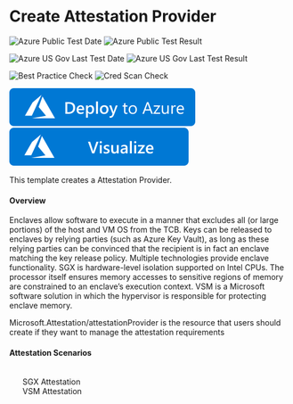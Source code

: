 # Create Attestation Provider

![Azure Public Test Date](https://azurequickstartsservice.blob.core.windows.net/badges/101-attestation-provider-create/PublicLastTestDate.svg)
![Azure Public Test Result](https://azurequickstartsservice.blob.core.windows.net/badges/101-attestation-provider-create/PublicDeployment.svg)

![Azure US Gov Last Test Date](https://azurequickstartsservice.blob.core.windows.net/badges/101-attestation-provider-create/FairfaxLastTestDate.svg)
![Azure US Gov Last Test Result](https://azurequickstartsservice.blob.core.windows.net/badges/101-attestation-provider-create/FairfaxDeployment.svg)

![Best Practice Check](https://azurequickstartsservice.blob.core.windows.net/badges/101-attestation-provider-create/BestPracticeResult.svg)
![Cred Scan Check](https://azurequickstartsservice.blob.core.windows.net/badges/101-attestation-provider-create/CredScanResult.svg)

[![Deploy To Azure](https://raw.githubusercontent.com/Azure/azure-quickstart-templates/master/1-CONTRIBUTION-GUIDE/images/deploytoazure.svg?sanitize=true)](https://portal.azure.com/#create/Microsoft.Template/uri/https%3A%2F%2Fraw.githubusercontent.com%2FAzure%2Fazure-quickstart-templates%2Fmaster%2F101-attestation-provider-create%2Fazuredeploy.json)  [![Visualize](https://raw.githubusercontent.com/Azure/azure-quickstart-templates/master/1-CONTRIBUTION-GUIDE/images/visualizebutton.svg?sanitize=true)](http://armviz.io/#/?load=https%3A%2F%2Fraw.githubusercontent.com%2FAzure%2Fazure-quickstart-templates%2Fmaster%2F101-attestation-provider-create%2Fazuredeploy.json)

This template creates a Attestation Provider.
<h4>Overview</h4>
<p>
Enclaves allow software to execute in a manner that excludes all (or large portions) of the host and VM OS from the TCB. Keys can be released to enclaves by relying parties (such as Azure Key Vault), as long as these relying parties can be convinced that the recipient is in fact an enclave matching the key release policy. 
Multiple technologies provide enclave functionality. SGX is hardware-level isolation supported on Intel CPUs. The processor itself ensures memory accesses to sensitive regions of memory are constrained to an enclave’s execution context. VSM is a Microsoft software solution in which the hypervisor is responsible for protecting enclave memory.
</p>

Microsoft.Attestation/attestationProvider is the resource that users should create if they want to manage the attestation requirements
<h4>Attestation Scenarios</h4>
<ul>
<br>SGX Attestation
<br>VSM Attestation
</ul>